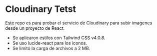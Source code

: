 # Cloudinary Tetst

Este repo es para probar el servicio de Cloudinary para subir imagenes desde un proyecto de React.

- Se aplicaron estilos con Tailwind CSS v4.0.8.
- Se uso lucide-react para los iconos.
- Se limitó la carga de archivos a 2 MB.